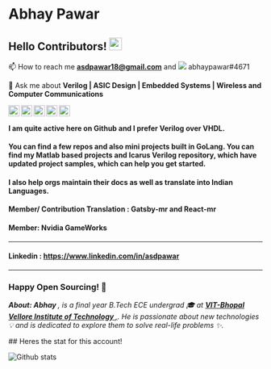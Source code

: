 # Abhay Pawar
 

## Hello Contributors! <img src="https://raw.githubusercontent.com/iampavangandhi/iampavangandhi/master/gifs/Hi.gif" width="25px"></h2>

📫 How to reach me **asdpawar18@gmail.com** and <img src="https://img.shields.io/badge/discord-%237289DA.svg?&style=for-the-badge&logo=discord&logoColor=white"/> abhaypawar#4671

💬 Ask me about **Verilog | ASIC Design | Embedded Systems | Wireless and Computer Communications**

<a href="https://github.com/abhaypawar" target="_blank">
  <img align="left" alt="Abhay's Github" width="22px" src="https://cdn.jsdelivr.net/npm/simple-icons@v3/icons/github.svg" />
</a>
<a href="https://instagram.com/asdpawar/" target="_blank">
  <img align="left" alt="Abhay's Instagram" width="22px" src="https://cdn.jsdelivr.net/npm/simple-icons@v3/icons/instagram.svg" />
</a>
<a href="https://twitter.com/asdpawar" target="_blank">
  <img align="left" alt="Abhay's Twitter" width="22px" src="https://cdn.jsdelivr.net/npm/simple-icons@v3/icons/twitter.svg" />
</a>
<a href="https://www.linkedin.com/in/asdpawar/" target="_blank">
  <img align="left" alt="Abhay's Linkdein" width="22px" src="https://cdn.jsdelivr.net/npm/simple-icons@v3/icons/linkedin.svg" />
</a>
<a href="https://github.com/asdpawar" target="_blank">
  <img align="left" alt="Abhay's Github" width="22px" src="https://cdn.jsdelivr.net/npm/simple-icons@v3/icons/github.svg" />
</a>
<br />

#### I am quite active here on Github and I prefer Verilog over VHDL.
#### You can find a few repos and also mini projects built in GoLang. You can find my Matlab based projects and Icarus Verilog repository, which have updated project samples, which can help you get started. 

#### I also help orgs maintain their docs as well as translate into Indian Languages.
#### Member/ Contribution Translation : Gatsby-mr and React-mr
#### Member: Nvidia GameWorks
----
#### Linkedin : https://www.linkedin.com/in/asdpawar
----

### Happy Open Sourcing! 🤩
<p>
 <i> <b> About: </b> <b> Abhay </b>, is a final year B.Tech ECE undergrad 🎓 at <a href="https://www.vitbhopal.ac.in/" target="_blank"> <b> VIT-Bhopal Vellore Institute of Technology </b>,</a>. 
  He is passionate about new technologies 💡 and is dedicated to explore them to solve real-life problems ✨.
 </i>
</p>
## Heres the stat for this account!

![Github stats](https://github-readme-stats.vercel.app/api?username=abhaypawar&count_private=true&show_icons=true&title_color=333&icon_color=333)

